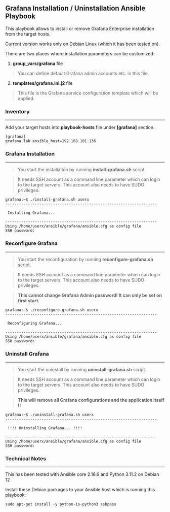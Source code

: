 ## Grafana Installation / Uninstallation Ansible Playbook

This playbook allows to install or remove Grafana Enterprise installation from the target hosts.

Current version works only on Debian Linux (which it has been tested on).

There are two places where installation parameters can be customized:
1. **group_vars/grafana** file
> You can define default Grafana admin accounts etc. in this file.

2. **templates/grafana.ini.j2** file
> This file is the Grafana service configuration template which will be applied. 

### Inventory
---
Add your target hosts into **playbook-hosts** file under **[grafana]** section.

```
[grafana]
grafana.lab ansible_host=192.168.101.136
```

### Grafana Installation
---
> You start the installation by running **install-grafana.sh** script.

> It needs SSH account as a command line parameter which can login to the target servers. This account also needs to have SUDO privileges.

```
grafana:~$ ./install-grafana.sh userx
-------------------------------------------------------------------

 Installing Grafana...

-------------------------------------------------------------------
Using /home/userx/ansible/grafana/ansible.cfg as config file
SSH password: 
```
### Reconfigure Grafana
---
> You start the reconfiguration by running **reconfigure-grafana.sh** script.

> It needs SSH account as a command line parameter which can login to the target servers. This account also needs to have SUDO privileges.

> **This cannot change Grafana Admin password! It can only be set on first start.**
```
grafana:~$ ./reconfigure-grafana.sh userx
-------------------------------------------------------------------

 Reconfiguring Grafana...

-------------------------------------------------------------------
Using /home/userx/ansible/grafana/ansible.cfg as config file
SSH password: 
```

### Uninstall Grafana
---
> You start the uninstall by running **uninstall-grafana.sh** script.

> It needs SSH account as a command line parameter which can login to the target servers. This account also needs to have SUDO privileges.

> **This will remove all Grafana configurations and the application itself !!**

```
grafana:~$ ./uninstall-grafana.sh userx
-------------------------------------------------------------------

 !!!! Uninstalling Grafana... !!!!

-------------------------------------------------------------------
Using /home/userx/ansible/grafana/ansible.cfg as config file
SSH password: 
```

### Technical Notes
---
This has been tested with Ansible core 2.16.6 and Python 3.11.2 on Debian 12

Install these Debian packages to your Ansible host which is running this playbook:
```
sudo apt-get install -y python-is-python3 sshpass
```
